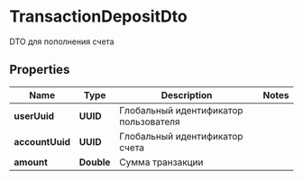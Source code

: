 

# TransactionDepositDto

DTO для пополнения счета

## Properties

| Name | Type | Description | Notes |
|------------ | ------------- | ------------- | -------------|
|**userUuid** | **UUID** | Глобальный идентификатор пользователя |  |
|**accountUuid** | **UUID** | Глобальный идентификатор счета |  |
|**amount** | **Double** | Сумма транзакции |  |



